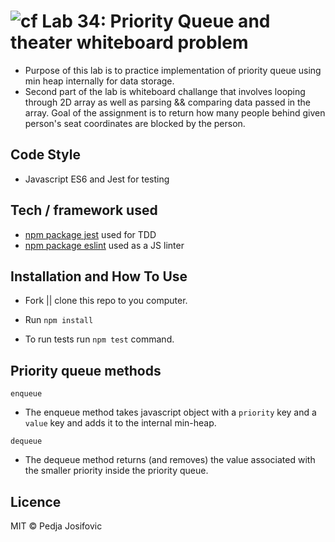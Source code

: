 ![cf](https://i.imgur.com/7v5ASc8.png) Lab 34: Priority Queue and theater whiteboard problem
======

* Purpose of this lab is to practice implementation of priority queue using min heap internally for data storage.
* Second part of the lab is whiteboard challange that involves looping through 2D array as well as parsing && comparing data passed in the array. Goal of the assignment is to return how many people behind given person's seat coordinates are blocked by the person. 

## Code Style
* Javascript ES6 and Jest for testing


## Tech / framework used

* [npm package jest](http://facebook.github.io/jest/) used for TDD
* [npm package eslint](https://www.npmjs.com/package/eslint) used as a JS linter


## Installation and How To Use

  * Fork || clone this repo to you computer.

  * Run `npm install`

  * To run tests run `npm test` command.


## Priority queue methods

`enqueue`
* The enqueue method takes javascript object with a `priority` key and a `value` key and adds it to the internal min-heap.

`dequeue`
* The dequeue method returns (and removes) the value associated with the smaller priority inside the priority queue.


## Licence
MIT © Pedja Josifovic
